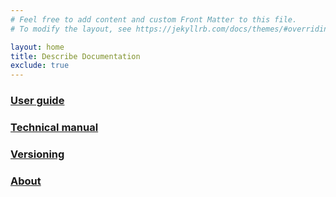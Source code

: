 ```yaml
---
# Feel free to add content and custom Front Matter to this file.
# To modify the layout, see https://jekyllrb.com/docs/themes/#overriding-theme-defaults

layout: home
title: Describe Documentation
exclude: true
---
```

### [User guide](/DescribeDocumentation/user-guide/)
### [Technical manual](/DescribeDocumentation/technical/)
### [Versioning](/DescribeDocumentation/versioning/)
### [About](/DescribeDocumentation/about/)